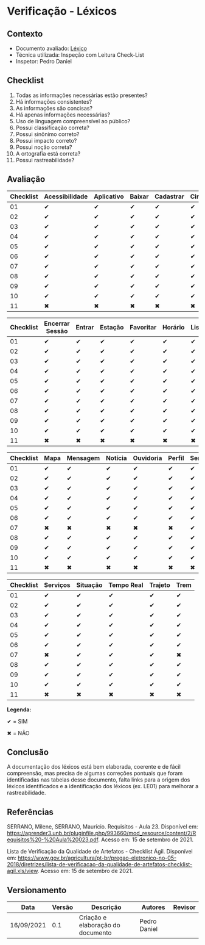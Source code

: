 # Verificação - Léxicos

## Contexto
* Documento avaliado: <a href="https://requisitos-de-software.github.io/2021.1-MetroDF/Modelagem/lexico/">Léxico</a>
* Técnica utilizada: Inspeção com Leitura Check-List
* Inspetor: Pedro Daniel

## Checklist

01. Todas as informações necessárias estão presentes?
02.	Há informações consistentes?
03.	As informações são concisas?
04.	Há apenas informações necessárias?
05.	Uso de linguagem compreensível ao público?
06.	Possui classificação correta?
07.	Possui sinônimo correto?
08.	Possui impacto correto?
09.	Possui noção correta?
10.	A ortografia está correta?
11. Possui rastreabilidade?

## Avaliação

|  Checklist | Acessibilidade | Aplicativo | Baixar | Cadastrar | Circulação |  Contato |
| ---------- | ----------     | ----------      | ----------  | ----------   | ---------- | ---------- |
|     01     |        ✔       |        ✔        |      ✔      |       ✔      |     ✔      |     ✔      |             
|     02     |        ✔       |        ✔        |      ✔      |       ✔      |     ✔      |     ✔      |       
|     03     |        ✔       |        ✔        |      ✔      |       ✔      |     ✔      |     ✔      |       
|     04     |        ✔       |        ✔        |      ✔      |       ✔      |     ✔      |     ✔      |      
|     05     |        ✔       |        ✔        |      ✔      |       ✔      |     ✔      |     ✔      |       
|     06     |        ✔       |        ✔        |      ✔      |       ✔      |     ✔      |     ✔      |    
|     07     |        ✔       |        ✔        |      ✔      |       ✔      |     ✔      |     ✖      |  
|     08     |        ✔       |        ✔        |      ✔      |       ✔      |     ✔      |     ✔      |  
|     09     |        ✔       |        ✔        |      ✔      |       ✔      |     ✔      |     ✔      |     
|     10     |        ✔       |        ✔        |      ✔      |       ✔      |     ✔      |     ✔      |
|     11     |        ✖       |        ✖        |      ✖      |       ✖      |     ✖      |     ✖      |

|  Checklist | Encerrar Sessão | Entrar | Estação | Favoritar | Horário |  Listar |
| ---------- | ----------     | ----------      | ----------  | ----------   | ---------- | ---------- |
|     01     |        ✔       |        ✔        |      ✔      |       ✔      |     ✔      |     ✔      |             
|     02     |        ✔       |        ✔        |      ✔      |       ✔      |     ✔      |     ✔      |       
|     03     |        ✔       |        ✔        |      ✔      |       ✔      |     ✔      |     ✔      |       
|     04     |        ✔       |        ✔        |      ✔      |       ✔      |     ✔      |     ✔      |      
|     05     |        ✔       |        ✔        |      ✔      |       ✔      |     ✔      |     ✔      |       
|     06     |        ✔       |        ✔        |      ✔      |       ✔      |     ✔      |     ✔      |    
|     07     |        ✔       |        ✔        |      ✔      |       ✔      |     ✔      |     ✔      |  
|     08     |        ✔       |        ✔        |      ✔      |       ✔      |     ✔      |     ✔      |  
|     09     |        ✔       |        ✔        |      ✔      |       ✔      |     ✔      |     ✔      |     
|     10     |        ✔       |        ✔        |      ✔      |       ✔      |     ✔      |     ✔      |
|     11     |        ✖       |        ✖        |      ✖      |       ✖      |     ✖      |     ✖      |

|  Checklist | Mapa | Mensagem | Notícia | Ouvidoria | Perfil |  Sentido |
| ---------- | ----------     | ----------      | ----------  | ----------   | ---------- | ---------- |
|     01     |        ✔       |        ✔        |      ✔      |       ✔      |     ✔      |     ✔      |             
|     02     |        ✔       |        ✔        |      ✔      |       ✔      |     ✔      |     ✔      |       
|     03     |        ✔       |        ✔        |      ✔      |       ✔      |     ✔      |     ✔      |       
|     04     |        ✔       |        ✔        |      ✔      |       ✔      |     ✔      |     ✔      |      
|     05     |        ✔       |        ✔        |      ✔      |       ✔      |     ✔      |     ✔      |       
|     06     |        ✔       |        ✔        |      ✔      |       ✔      |     ✔      |     ✔      |    
|     07     |        ✖       |        ✖        |      ✖      |       ✖      |     ✖      |     ✔      |  
|     08     |        ✔       |        ✔        |      ✔      |       ✔      |     ✔      |     ✔      |  
|     09     |        ✔       |        ✔        |      ✔      |       ✔      |     ✔      |     ✔      |     
|     10     |        ✔       |        ✔        |      ✔      |       ✔      |     ✔      |     ✔      |
|     11     |        ✖       |        ✖        |      ✖      |       ✖      |     ✖      |     ✖      |

|  Checklist | Serviços | Situação | Tempo Real | Trajeto | Trem |
| ---------- | ----------     | ----------      | ----------  | ----------   | ---------- |
|     01     |        ✔       |        ✔        |      ✔      |       ✔      |     ✔      |      
|     02     |        ✔       |        ✔        |      ✔      |       ✔      |     ✔      |
|     03     |        ✔       |        ✔        |      ✔      |       ✔      |     ✔      |
|     04     |        ✔       |        ✔        |      ✔      |       ✔      |     ✔      |
|     05     |        ✔       |        ✔        |      ✔      |       ✔      |     ✔      |
|     06     |        ✔       |        ✔        |      ✔      |       ✔      |     ✔      |
|     07     |        ✖       |        ✔        |      ✔      |       ✔      |     ✖      |
|     08     |        ✔       |        ✔        |      ✔      |       ✔      |     ✔      |
|     09     |        ✔       |        ✔        |      ✔      |       ✔      |     ✔      |
|     10     |        ✔       |        ✔        |      ✔      |       ✔      |     ✔      |
|     11     |        ✖       |        ✖        |      ✖      |       ✖      |     ✖      |


**Legenda:**

✔ = SIM 

✖ = NÃO

## Conclusão

A documentação dos léxicos está bem elaborada, coerente e de fácil compreensão, mas precisa de algumas correções pontuais que foram identificadas nas tabelas desse documento, falta links para a origem dos léxicos identificados e a identificação dos léxicos (ex. LE01) para melhorar a rastreabilidade.


## Referências

SERRANO, Milene, SERRANO, Maurício. Requisitos - Aula 23. Disponível em: <https://aprender3.unb.br/pluginfile.php/993660/mod_resource/content/2/Requisitos%20-%20Aula%20023.pdf>. Acesso em: 15 de setembro de 2021.

Lista de Verificação da Qualidade de Artefatos - Checklist Ágil. Disponível em: <https://www.gov.br/agricultura/pt-br/pregao-eletronico-no-05-2018/diretrizes/lista-de-verificacao-da-qualidade-de-artefatos-checklist-agil.xls/view>.  Acesso em: 15 de setembro de 2021.

## Versionamento

| Data       | Versão | Descrição                                       | Autores          | Revisor          |
| ---------- | ------ | ---------------------------------------------   | ---------------- | ---------------- |
| 16/09/2021 |  0.1   | Criação e elaboração do documento              | Pedro Daniel   |                  |
